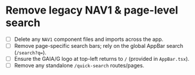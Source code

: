 # Remove legacy NAV1 & page-level search

- [ ] Delete any `NAV1` component files and imports across the app.
- [ ] Remove page-specific search bars; rely on the global AppBar search (`/search?q=`).
- [ ] Ensure the GAIA/G logo at top-left returns to `/` (provided in `AppBar.tsx`).
- [ ] Remove any standalone `/quick-search` routes/pages.
